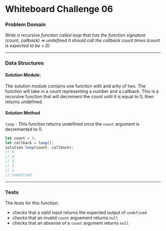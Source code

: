 # Whiteboard Challenge 06

### Problem Domain
*Write a recursive function called loop that has the function signature (count, callback) => undefined It should call the callback count times (count is expected to be > 0)*

---

### Data Structures

#### Solution Module:
The solution module contains one function with and arity of two. The function will take in a count representing a number and a callback. This is a recursive function that will decrement the count until it is equal to 0, then returns undefined.

#### Solution Method
`loop` - This function returns undefined once the `count` argument is decremented to 0. 

```javascript
let count = 5;
let callback = loop();
solution.loop(count, callback);
// 5
// 4
// 3
// 2
// 1
// undefined
```

---

### Tests

The tests for this function:
* checks that a valid input returns the expected output of `undefined`
* checks that an invalid `count` arguement returns `null`
* checks that an absense of a  `count` argument returns `null`
